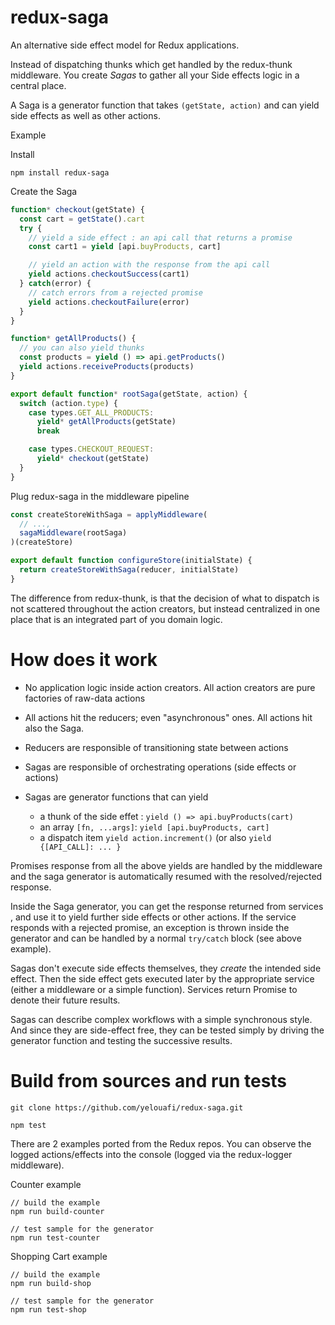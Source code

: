 # redux-saga
An alternative side effect model for Redux applications.

Instead of dispatching thunks which get handled by the redux-thunk middleware. You create *Sagas* to gather all your
Side effects logic in a central place.

A Saga is a generator function that takes `(getState, action)` and can yield side effects as well as
other actions.

Example

Install
```
npm install redux-saga
```

Create the Saga
```javascript
function* checkout(getState) {
  const cart = getState().cart
  try {
    // yield a side effect : an api call that returns a promise
    const cart1 = yield [api.buyProducts, cart]

    // yield an action with the response from the api call
    yield actions.checkoutSuccess(cart1)
  } catch(error) {
    // catch errors from a rejected promise
    yield actions.checkoutFailure(error)
  }
}

function* getAllProducts() {
  // you can also yield thunks
  const products = yield () => api.getProducts()
  yield actions.receiveProducts(products)
}

export default function* rootSaga(getState, action) {
  switch (action.type) {
    case types.GET_ALL_PRODUCTS:
      yield* getAllProducts(getState)
      break

    case types.CHECKOUT_REQUEST:
      yield* checkout(getState)
  }
}
```

Plug redux-saga in the middleware pipeline
```javascript
const createStoreWithSaga = applyMiddleware(
  // ...,
  sagaMiddleware(rootSaga)
)(createStore)

export default function configureStore(initialState) {
  return createStoreWithSaga(reducer, initialState)
}
```

The difference from redux-thunk, is that the decision of what to dispatch is not scattered throughout
the action creators, but instead centralized in one place that is an integrated part of you domain logic.


# How does it work

- No application logic inside action creators. All action creators are pure factories of raw-data actions

- All actions hit the reducers; even "asynchronous" ones. All actions hit also the Saga.

- Reducers are responsible of transitioning state between actions

- Sagas are responsible of orchestrating operations (side effects or actions)

- Sagas are generator functions that can yield
  - a thunk of the side effet : `yield () => api.buyProducts(cart)`
  - an array `[fn, ...args]`: `yield [api.buyProducts, cart]`
  - a dispatch item `yield action.increment()` (or also `yield {[API_CALL]: ... }`

Promises response from all the above yields are handled by the middleware and the saga generator is automatically
resumed with the resolved/rejected response.

Inside the Saga generator, you can get the response returned from services , and use it
to yield further side effects or other actions. If the service responds with a rejected
promise, an exception is thrown inside the generator and can be handled by a normal
`try/catch` block (see above example).

Sagas don't execute side effects themselves, they *create* the intended side effect.
Then the side effect gets executed later by the appropriate service (either a middleware or a simple function).
Services return Promise to denote their future results.

Sagas can describe complex workflows with a simple synchronous style. And since they are side-effect free, they can
be tested simply by driving the generator function and testing the successive results.

# Build from sources and run tests

```
git clone https://github.com/yelouafi/redux-saga.git

npm test
```

There are 2 examples ported from the Redux repos. You can observe the logged actions/effects
into the console (logged via the redux-logger middleware).

Counter example
```
// build the example
npm run build-counter

// test sample for the generator
npm run test-counter
```

Shopping Cart example
```
// build the example
npm run build-shop

// test sample for the generator
npm run test-shop
```
